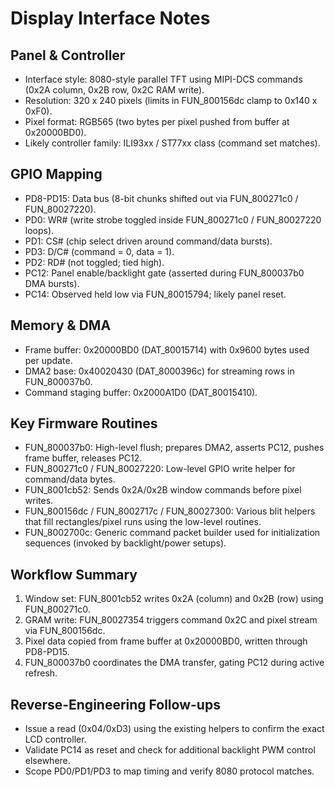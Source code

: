 Display Interface Notes
========================

Panel & Controller
------------------
- Interface style: 8080-style parallel TFT using MIPI-DCS commands (0x2A column, 0x2B row, 0x2C RAM write).
- Resolution: 320 x 240 pixels (limits in FUN_800156dc clamp to 0x140 x 0xF0).
- Pixel format: RGB565 (two bytes per pixel pushed from buffer at 0x20000BD0).
- Likely controller family: ILI93xx / ST77xx class (command set matches).

GPIO Mapping
------------
- PD8-PD15: Data bus (8-bit chunks shifted out via FUN_800271c0 / FUN_80027220).
- PD0: WR# (write strobe toggled inside FUN_800271c0 / FUN_80027220 loops).
- PD1: CS# (chip select driven around command/data bursts).
- PD3: D/C# (command = 0, data = 1).
- PD2: RD# (not toggled; tied high).
- PC12: Panel enable/backlight gate (asserted during FUN_800037b0 DMA bursts).
- PC14: Observed held low via FUN_80015794; likely panel reset.

Memory & DMA
------------
- Frame buffer: 0x20000BD0 (DAT_80015714) with 0x9600 bytes used per update.
- DMA2 base: 0x40020430 (DAT_8000396c) for streaming rows in FUN_800037b0.
- Command staging buffer: 0x2000A1D0 (DAT_80015410).

Key Firmware Routines
---------------------
- FUN_800037b0: High-level flush; prepares DMA2, asserts PC12, pushes frame buffer, releases PC12.
- FUN_800271c0 / FUN_80027220: Low-level GPIO write helper for command/data bytes.
- FUN_8001cb52: Sends 0x2A/0x2B window commands before pixel writes.
- FUN_800156dc / FUN_8002717c / FUN_80027300: Various blit helpers that fill rectangles/pixel runs using the low-level routines.
- FUN_8002700c: Generic command packet builder used for initialization sequences (invoked by backlight/power setups).

Workflow Summary
----------------
1. Window set: FUN_8001cb52 writes 0x2A (column) and 0x2B (row) using FUN_800271c0.
2. GRAM write: FUN_80027354 triggers command 0x2C and pixel stream via FUN_800156dc.
3. Pixel data copied from frame buffer at 0x20000BD0, written through PD8-PD15.
4. FUN_800037b0 coordinates the DMA transfer, gating PC12 during active refresh.

Reverse-Engineering Follow-ups
------------------------------
- Issue a read (0x04/0xD3) using the existing helpers to confirm the exact LCD controller.
- Validate PC14 as reset and check for additional backlight PWM control elsewhere.
- Scope PD0/PD1/PD3 to map timing and verify 8080 protocol matches.
